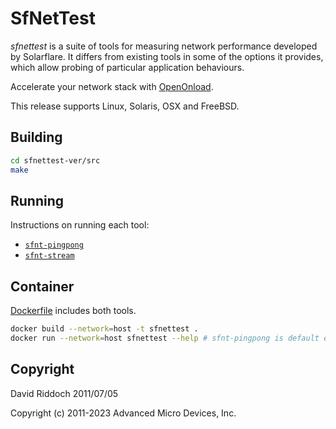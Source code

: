 
SfNetTest
=========

*sfnettest* is a suite of tools for measuring network performance developed
by Solarflare.  It differs from existing tools in some of the options it
provides, which allow probing of particular application behaviours.

Accelerate your network stack with [OpenOnload](https://github.com/Xilinx-CNS/onload).

This release supports Linux, Solaris, OSX and FreeBSD.

Building
--------

```sh
cd sfnettest-ver/src
make
```

Running
-------

Instructions on running each tool:

* [`sfnt-pingpong`](README.sfnt-pingpong.md)
* [`sfnt-stream`](README.sfnt-stream.md)

Container
---------

[Dockerfile](Dockerfile) includes both tools.

```sh
docker build --network=host -t sfnettest .
docker run --network=host sfnettest --help # sfnt-pingpong is default entrypoint
```

Copyright
---------

David Riddoch
2011/07/05

Copyright (c) 2011-2023 Advanced Micro Devices, Inc.
